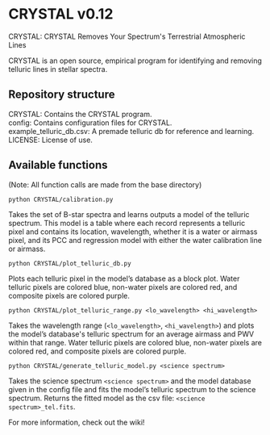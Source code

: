# CRYSTAL v0.12
CRYSTAL: CRYSTAL Removes Your Spectrum's Terrestrial Atmospheric Lines

CRYSTAL is an open source, empirical program for identifying and removing telluric lines in stellar spectra.

## Repository structure
CRYSTAL: Contains the CRYSTAL program.<br>
config: Contains configuration files for CRYSTAL.<br>
example_telluric_db.csv: A premade telluric db for reference and learning.<br>
LICENSE: License of use.<br>

## Available functions
(Note: All function calls are made from the base directory)
```
python CRYSTAL/calibration.py
```
Takes the set of B-star spectra and learns outputs a model of the telluric spectrum. This model is a table where each record represents a telluric pixel and contains its location, wavelength, whether it is a water or airmass pixel, and its PCC and regression model with either the water calibration line or airmass.

```
python CRYSTAL/plot_telluric_db.py
```
Plots each telluric pixel in the model’s database as a block plot. Water telluric pixels are colored blue, non-water pixels are colored red, and composite pixels are colored purple. 

```
python CRYSTAL/plot_telluric_range.py <lo_wavelength> <hi_wavelength>
```
Takes the wavelength range (```<lo_wavelength>```, ```<hi_wavelength>```) and plots the model’s database's telluric spectrum for an average airmass and PWV within that range. Water telluric pixels are colored blue, non-water pixels are colored red, and composite pixels are colored purple.

```
python CRYSTAL/generate_telluric_model.py <science spectrum>
```
Takes the science spectrum ```<science spectrum>``` and the model database given in the config file and fits the model’s telluric spectrum to the science spectrum. Returns the fitted model as the csv file: ```<science spectrum>_tel.fits```.
  
For more information, check out the wiki!
